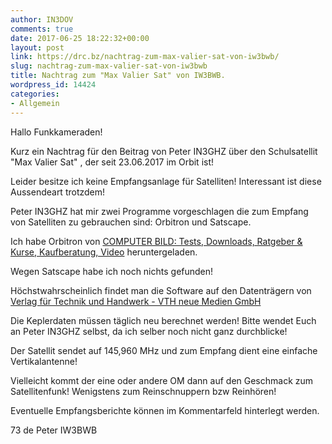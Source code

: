 ```yaml
---
author: IN3DOV
comments: true
date: 2017-06-25 18:22:32+00:00
layout: post
link: https://drc.bz/nachtrag-zum-max-valier-sat-von-iw3bwb/
slug: nachtrag-zum-max-valier-sat-von-iw3bwb
title: Nachtrag zum "Max Valier Sat" von IW3BWB.
wordpress_id: 14424
categories:
- Allgemein
---
```


Hallo Funkkameraden!




Kurz ein Nachtrag für den Beitrag von Peter IN3GHZ über den Schulsatellit "Max Valier Sat" , der seit 23.06.2017 im Orbit ist!




Leider besitze ich keine Empfangsanlage für Satelliten! Interessant ist diese Aussendeart trotzdem!


Peter IN3GHZ hat mir zwei Programme vorgeschlagen die zum Empfang von Satelliten zu gebrauchen sind: Orbitron und Satscape.


Ich habe Orbitron von [COMPUTER BILD: Tests, Downloads, Ratgeber & Kurse, Kaufberatung, Video](http://www.computerbild.de/) heruntergeladen.




Wegen Satscape habe ich noch nichts gefunden!




Höchstwahrscheinlich findet man die Software auf den Datenträgern von [Verlag für Technik und Handwerk - VTH neue Medien GmbH](http://www.vth.de/)




Die Keplerdaten müssen täglich neu berechnet werden! Bitte wendet Euch an Peter IN3GHZ selbst, da ich selber noch nicht ganz durchblicke!




Der Satellit sendet auf 145,960 MHz und zum Empfang dient eine einfache Vertikalantenne!




Vielleicht kommt der eine oder andere OM dann auf den Geschmack zum Satellitenfunk! Wenigstens zum Reinschnuppern bzw Reinhören!


Eventuelle Empfangsberichte können im Kommentarfeld hinterlegt werden.


73 de Peter IW3BWB
